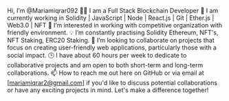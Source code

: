 Hi, I’m @Mariamiqrar092  👋👋
 I am a Full Stack Blockchain Developer
  🚀 I am currently working in Solidity | JavaScript | Node | React.js | Git | Ether.js | Web3.0 | NFT
  👀 I’m interested in working with competitive organization with friendly environment.
  💡 I’m constantly practising Solidity Ethereum, NFT's, NFT Staking, ERC20 Staking. 
  💞️ I’m looking to collaborate on projects that focus on creating user-friendly web applications, particularly those with a social impact.
  🕒 I have about 60 hours per week to dedicate to collaborative projects and am open to both short-term and long-term collaborations.
  📫 How to reach me out here on GitHub or via email at [mariamiqrar2@gmail.com] if you'd like to discuss potential collaborations or have any exciting projects in mind. Let's make a difference together!
